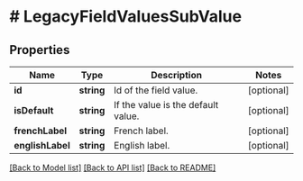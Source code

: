 # # LegacyFieldValuesSubValue

## Properties

Name | Type | Description | Notes
------------ | ------------- | ------------- | -------------
**id** | **string** | Id of the field value. | [optional]
**isDefault** | **string** | If the value is the default value. | [optional]
**frenchLabel** | **string** | French label. | [optional]
**englishLabel** | **string** | English label. | [optional]

[[Back to Model list]](../../README.md#models) [[Back to API list]](../../README.md#endpoints) [[Back to README]](../../README.md)
